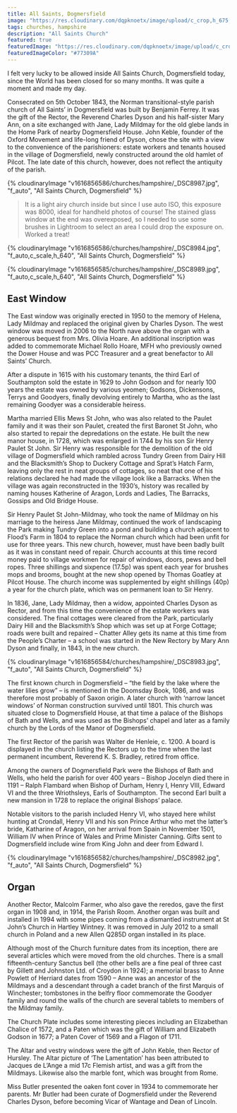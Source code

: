 ```yaml
---
title: All Saints, Dogmersfield
image: "https://res.cloudinary.com/dqpknoetx/image/upload/c_crop,h_675,w_1200/v1616856582/churches/hampshire/_DSC8982.jpg"
tags: churches, hampshire
description: "All Saints Church"
featured: true
featuredImage: "https://res.cloudinary.com/dqpknoetx/image/upload/c_crop,h_675,w_1200/v1616856582/churches/hampshire/_DSC8982.jpg"
featuredImageColor: "#77309A"
---
```


<p class="lead">I felt very lucky to be allowed inside All Saints Church, Dogmersfield today, since the World has been closed for so many months. It was quite a moment and made my day.</p>

Consecrated on 5th October 1843, the Norman transitional-style parish church of All Saints’ in Dogmersfield was built by Benjamin Ferrey. It was the gift of the Rector, the Reverend Charles Dyson and his half-sister Mary Ann, on a site exchanged with Jane, Lady Mildmay for the old glebe lands in the Home Park of nearby Dogmersfield House. John Keble, founder of the Oxford Movement and life-long friend of Dyson, chose the site with a view to the convenience of the parishioners: estate workers and tenants housed in the village of Dogmersfield, newly constructed around the old hamlet of Pilcot. The late date of this church, however, does not reflect the antiquity of the parish.

{% 
  cloudinaryImage
    "v1616856586/churches/hampshire/_DSC8987.jpg",
    "f_auto",
    "All Saints Church, Dogmersfield"
%}

> It is a light airy church inside but since I use auto ISO, this exposure was 8000, ideal for handheld photos of course! The stained glass window at the end was overexposed, so I needed to use some brushes in Lightroom to select an area I could drop the exposure on. Worked a treat!

{% 
  cloudinaryImage
    "v1616856586/churches/hampshire/_DSC8984.jpg",
    "f_auto,c_scale,h_640",
    "All Saints Church, Dogmersfield"
%}

{% 
  cloudinaryImage
    "v1616856585/churches/hampshire/_DSC8989.jpg",
    "f_auto,c_scale,h_640",
    "All Saints Church, Dogmersfield"
%}

## East Window

The East window was originally erected in 1950 to the memory of Helena, Lady Mildmay and replaced the original given by Charles Dyson. The west window was moved in 2006 to the North nave above the organ with a generous bequest from Mrs. Olivia Hoare. An additional inscription was added to commemorate Michael Rollo Hoare, MFH who previously owned the Dower House and was PCC Treasurer and a great benefactor to All Saints’ Church.

After a dispute in 1615 with his customary tenants, the third Earl of Southampton sold the estate in 1629 to John Godson and for nearly 100 years the estate was owned by various yeomen; Godsons, Dickensons, Terrys and Goodyers, finally devolving entirely to Martha, who as the last remaining Goodyer was a considerable heiress.

Martha married Ellis Mews St John, who was also related to the Paulet family and it was their son Paulet, created the first Baronet St John, who also started to repair the depredations on the estate. He built the new manor house, in 1728, which was enlarged in 1744 by his son Sir Henry Paulet St John. Sir Henry was responsible for the demolition of the old village of Dogmersfield which rambled across Tundry Green from Dairy Hill and the Blacksmith’s Shop to Duckery Cottage and Sprat’s Hatch Farm, leaving only the rest in neat groups of cottages, so neat that one of his relations declared he had made the village look like a Barracks. When the village was again reconstructed in the 1930’s, history was recalled by naming houses Katherine of Aragon, Lords and Ladies, The Barracks, Gossips and Old Bridge House.

Sir Henry Paulet St John-Mildmay, who took the name of Mildmay on his marriage to the heiress Jane Mildmay, continued the work of landscaping the Park making Tundry Green into a pond and building a church adjacent to Flood’s Farm in 1804 to replace the Norman church which had been unfit for use for three years. This new church, however, must have been badly built as it was in constant need of repair. Church accounts at this time record money paid to village workmen for repair of windows, doors, pews and bell ropes. Three shillings and sixpence (17.5p) was spent each year for brushes mops and brooms, bought at the new shop opened by Thomas Goatley at Pilcot House. The church income was supplemented by eight shillings (40p) a year for the church plate, which was on permanent loan to Sir Henry.

In 1836, Jane, Lady Mildmay, then a widow, appointed Charles Dyson as Rector, and from this time the convenience of the estate workers was considered. The final cottages were cleared from the Park, particularly Dairy Hill and the Blacksmith’s Shop which was set up at Forge Cottage; roads were built and repaired – Chatter Alley gets its name at this time from the People’s Charter – a school was started in the New Rectory by Mary Ann Dyson and finally, in 1843, in the new church.

{% 
  cloudinaryImage
    "v1616856584/churches/hampshire/_DSC8983.jpg",
    "f_auto",
    "All Saints Church, Dogmersfield"
%}

The first known church in Dogmersfield – “the field by the lake where the water lilies grow” – is mentioned in the Doomsday Book, 1086, and was therefore most probably of Saxon origin. A later church with ‘narrow lancet windows’ of Norman construction survived until 1801. This church was situated close to Dogmersfield House, at that time a palace of the Bishops of Bath and Wells, and was used as the Bishops’ chapel and later as a family church by the Lords of the Manor of Dogmersfield.

The first Rector of the parish was Walter de Henleie, c. 1200. A board is displayed in the church listing the Rectors up to the time when the last permanent incumbent, Reverend K. S. Bradley, retired from office.

Among the owners of Dogmersfield Park were the Bishops of Bath and Wells, who held the parish for over 400 years – Bishop Jocelyn died there in 1191 – Ralph Flambard when Bishop of Durham, Henry I, Henry VIII, Edward VI and the three Wriothsleys, Earls of Southampton. The second Earl built a new mansion in 1728 to replace the original Bishops’ palace.

Notable visitors to the parish included Henry VI, who stayed here whilst hunting at Crondall, Henry VII and his son Prince Arthur who met the latter’s bride, Katharine of Aragon, on her arrival from Spain in November 1501, William IV when Prince of Wales and Prime Minister Canning. Gifts sent to Dogmersfield include wine from King John and deer from Edward I.

{% 
  cloudinaryImage
    "v1616856582/churches/hampshire/_DSC8982.jpg",
    "f_auto",
    "All Saints Church, Dogmersfield"
%}



## Organ

Another Rector, Malcolm Farmer, who also gave the reredos, gave the first organ in 1908 and, in 1914, the Parish Room. Another organ was built and installed in 1994 with some pipes coming from a dismantled instrument at St John’s Church in Hartley Wintney. It was removed in July 2012 to a small church in Poland and a new Allen Q285D organ installed in its place.

Although most of the Church furniture dates from its inception, there are several articles which were moved from the old churches. There is a small fifteenth-century Sanctus bell (the other bells are a fine peal of three cast by Gillett and Johnston Ltd. of Croydon in 1924); a memorial brass to Anne Powlett of Herriard dates from 1590 – Anne was an ancestor of the Mildmays and a descendant through a cadet branch of the first Marquis of Winchester; tombstones in the belfry floor commemorate the Goodyer family and round the walls of the church are several tablets to members of the Mildmay family.

The Church Plate includes some interesting pieces including an Elizabethan Chalice of 1572, and a Paten which was the gift of William and Elizabeth Godson in 1677; a Paten Cover of 1569 and a Flagon of 1711.

The Altar and vestry windows were the gift of John Keble, then Rector of Hursley. The Altar picture of ‘The Lamentation’ has been attributed to Jacques de L’Ange a mid 17c Flemish artist, and was a gift from the Mildmays. Likewise also the marble font, which was brought from Rome.

Miss Butler presented the oaken font cover in 1934 to commemorate her parents. Mr Butler had been curate of Dogmersfield under the Reverend Charles Dyson, before becoming Vicar of Wantage and Dean of Lincoln.